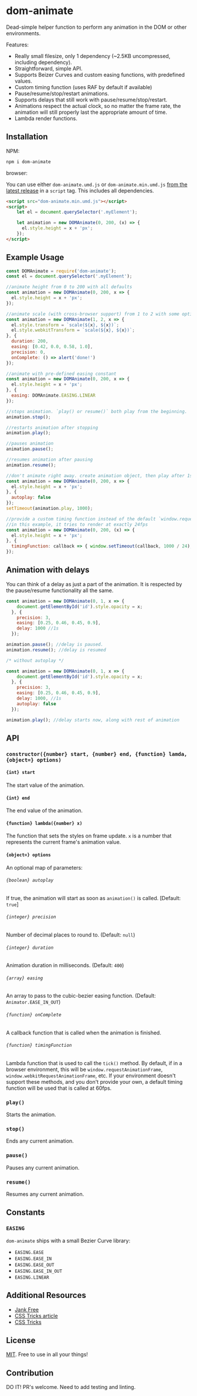 # dom-animate
Dead-simple helper function to perform any animation in the DOM or other environments.

Features:

- Really small filesize, only 1 dependency (~2.5KB uncompressed, including dependency). 
- Straightforward, simple API. 
- Supports Beizer Curves and custom easing functions, with predefined values. 
- Custom timing function (uses RAF by default if available) 
- Pause/resume/stop/restart animations.
- Supports delays that still work with pause/resume/stop/restart.
- Animations respect the actual clock, so no matter the frame rate, the animation will still properly last the appropriate amount of time.
- Lambda render functions.

## Installation

NPM:

```bash
npm i dom-animate
```

browser:

You can use either `dom-animate.umd.js` or `dom-animate.min.umd.js` 
[from the latest release](https://github.com/mhweiner/dom-animate/releases) in a `script` tag.
This includes all dependencies.

```html
<script src="dom-animate.min.umd.js"></script>
<script>
    let el = document.querySelector('.myElement');

    let animation = new DOMAnimate(0, 200, (x) => {
      el.style.height = x + 'px';
    });
</script>
```

## Example Usage

```javascript
const DOMAnimate = require('dom-animate');
const el = document.querySelector('.myElement');

//animate height from 0 to 200 with all defaults
const animation = new DOMAnimate(0, 200, x => {
  el.style.height = x + 'px';
});

//animate scale (with cross-browser support) from 1 to 2 with some options
const animation = new DOMAnimate(1, 2, x => {
  el.style.transform = `scale(${x}, ${x})`;
  el.style.webkitTransform = `scale(${x}, ${x})`;
}, {
  duration: 200,
  easing: [0.42, 0.0, 0.58, 1.0],
  precision: 0,
  onComplete: () => alert('done!')
});

//animate with pre-defined easing constant
const animation = new DOMAnimate(0, 200, x => {
  el.style.height = x + 'px';
}, {
  easing: DOMAnimate.EASING.LINEAR
});

//stops animation. `play() or resume()` both play from the beginning.
animation.stop();

//restarts animation after stopping
animation.play();

//pauses animation
animation.pause();

//resumes animation after pausing
animation.resume();

//don't animate right away. create animation object, then play after 1s
const animation = new DOMAnimate(0, 200, x => {
  el.style.height = x + 'px';
}, {
  autoplay: false
});
setTimeout(animation.play, 1000);

//provide a custom timing function instead of the default `window.requestAnimationFrame`
//in this example, it tries to render at exactly 24fps
const animation = new DOMAnimate(0, 200, (x) => {
  el.style.height = x + 'px';
}, {
  timingFunction: callback => { window.setTimeout(callback, 1000 / 24); }
});
```

## Animation with delays

You can think of a delay as just a part of the animation. It is respected by the pause/resume functionality all the same.

```javascript
const animation = new DOMAnimate(0, 1, x => {
    document.getElementById('id').style.opacity = x;
  }, {
    precision: 3,
    easing: [0.25, 0.46, 0.45, 0.9],
    delay: 1000 //1s
  });

animation.pause(); //delay is paused.
animation.resume(); //delay is resumed

/* without autoplay */

const animation = new DOMAnimate(0, 1, x => {
    document.getElementById('id').style.opacity = x;
  }, {
    precision: 3,
    easing: [0.25, 0.46, 0.45, 0.9],
    delay: 1000, //1s
    autoplay: false
  });

animation.play(); //delay starts now, along with rest of animation
```

## API

### `constructor({number} start, {number} end, {function} lamda, {object=} options)`

#### `{int} start`

The start value of the animation.

#### `{int} end`

The end value of the animation.

#### `{function} lambda({number} x)`

The function that sets the styles on frame update. `x` is a number that 
represents the current frame's animation value.

#### `{object=} options`

An optional map of parameters:

###### `{boolean} autoplay`

If true, the animation will start as soon as `animation()` is called. [Default: `true`]

###### `{integer} precision`

Number of decimal places to round to. (Default: `null`)

###### `{integer} duration`

Animation duration in milliseconds. (Default: `400`)

###### `{array} easing`

An array to pass to the cubic-bezier easing function. (Default: `Animator.EASE_IN_OUT`)

###### `{function} onComplete`

A callback function that is called when the animation is finished.

###### `{function} timingFunction`

Lambda function that is used to call the `tick()` method. By default, if in a browser
environment, this will be `window.requestAnimationFrame`, `window.webkitRequestAnimationFrame`,
etc. If your environment doesn't support these methods, and you don't provide your own,
a default timing function will be used that is called at 60fps.

### `play()`

Starts the animation.

### `stop()`

Ends any current animation.

### `pause()`

Pauses any current animation.

### `resume()`

Resumes any current animation.

## Constants

### `EASING`

`dom-animate` ships with a small Bezier Curve library:

- `EASING.EASE`
- `EASING.EASE_IN`
- `EASING.EASE_OUT`
- `EASING.EASE_IN_OUT`
- `EASING.LINEAR`

## Additional Resources

- [Jank Free](http://jankfree.org/)
- [CSS Tricks article](https://css-tricks.com/tale-of-animation-performance/)
- [CSS Tricks](https://css-tricks.com)

## License

[MIT](https://github.com/mhweiner/dom-animate/blob/master/LICENSE). Free to use in all your things!

## Contribution

DO IT! PR's welcome. Need to add testing and linting.
